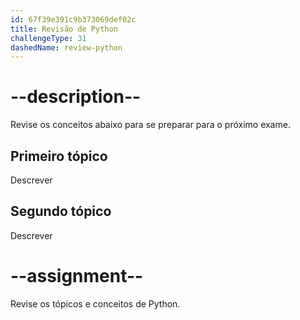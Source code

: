 ```yaml
---
id: 67f39e391c9b373069def02c
title: Revisão de Python
challengeType: 31
dashedName: review-python
---
```


# --description--

Revise os conceitos abaixo para se preparar para o próximo exame.

## Primeiro tópico

Descrever

## Segundo tópico

Descrever

# --assignment--

Revise os tópicos e conceitos de Python.
